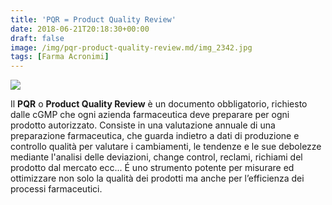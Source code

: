```yaml
---
title: 'PQR = Product Quality Review'
date: 2018-06-21T20:18:30+00:00
draft: false
image: /img/pqr-product-quality-review.md/img_2342.jpg
tags: [Farma Acronimi]
---
```


![](/img/pqr-product-quality-review.md/img_2342.jpg)

Il **PQR** o **Product Quality Review** è un documento obbligatorio, richiesto dalle cGMP che ogni azienda farmaceutica deve preparare per ogni prodotto autorizzato. Consiste in una valutazione annuale di una preparazione farmaceutica, che guarda indietro a dati di produzione e controllo qualità per valutare i cambiamenti, le tendenze e le sue debolezze mediante l'analisi delle deviazioni, change control, reclami, richiami del prodotto dal mercato ecc... É uno strumento potente per misurare ed ottimizzare non solo la qualità dei prodotti ma anche per l’efficienza dei processi farmaceutici.